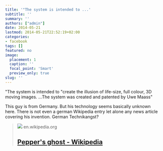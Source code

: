 ```yaml
---
title: '"The system is intended to ...'
subtitle: ''
summary: ''
authors: ["admin"]
date: 2014-05-21
lastmod: 2014-05-21T22:52:19+02:00
categories:
- facebook
tags: []
featured: no
image:
  placement: 1
  caption: ''
  focal_point: 'Smart'
  preview_only: true
slug: ''
---
```

"The system is intended to "create the illusion of life-size, full colour, 3D moving images. ...The system was created and patented by Uwe Maass"

This guy is from Germany. But his technology seems basically unknown here. There is not even a german Wikipedia entry let alone any news article covering his invention. German Technikangst?
> [![](https://upload.wikimedia.org/wikipedia/commons/thumb/4/4c/Peppers_Ghost.jpg/1200px-Peppers_Ghost.jpg)](http://en.wikipedia.org/wiki/Musion_Eyeliner)
> en.wikipedia.org
> ## [Pepper's ghost - Wikipedia](http://en.wikipedia.org/wiki/Musion_Eyeliner)
>
>


